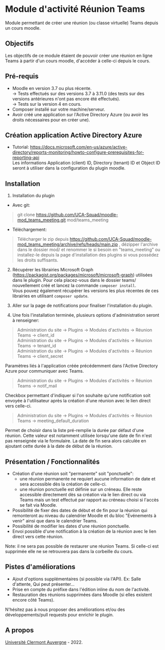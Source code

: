 Module d'activité Réunion Teams
==================================
Module permettant de créer une réunion (ou classe virtuelle) Teams depuis un cours moodle.

Objectifs
------------
Les objectifs de ce module étaient de pouvoir créer une réunion en ligne Teams à partir d'un cours moodle, d'accéder à celle-ci depuis le cours. 

Pré-requis
------------
- Moodle en version 3.7 ou plus récente.<br/>
-> Tests effectués sur des versions 3.7 à 3.11.0 (des tests sur des versions antérieures n'ont pas encore été effectués).<br/>
-> Tests sur la version 4 en cours.<br/>
- Composer installé sur votre machine/serveur.
- Avoir créé une application sur l'Active Directory Azure (ou avoir les droits nécessaires pour en créer une).

Création application Active Directory Azure
------------
- Tutorial: <a href="https://docs.microsoft.com/en-us/azure/active-directory/reports-monitoring/howto-configure-prerequisites-for-reporting-api" target="_blank">https://docs.microsoft.com/en-us/azure/active-directory/reports-monitoring/howto-configure-prerequisites-for-reporting-api</a> <br/>
Les informations Application (client) ID, Directory (tenant) ID et Object ID seront à utiliser dans la configuration du plugin moodle. 


Installation
------------
1. Installation du plugin

- Avec git:
> git clone https://github.com/UCA-Squad/moodle-mod_teams_meeting.git mod/teams_meeting

- Téléchargement:
> Télécharger le zip depuis <a href="https://github.com/UCA-Squad/moodle-mod_teams_meeting/archive/refs/heads/main.zip" target="_blank">https://github.com/UCA-Squad/moodle-mod_teams_meeting/archive/refs/heads/main.zip </a>, dézipper l'archive dans le dossier mod/ et renommer le si besoin en "teams_meeting" ou installez-le depuis la page d'installation des plugins si vous possédez les droits suffisants.

2. Récupérer les librairies Microsoft Graph (https://packagist.org/packages/microsoft/microsoft-graph) utilisées dans le plugin. Pour cela placez-vous dans le dossier teams/ nouvellement créé et lancez la commande ```composer install```.<br/>
Vous pouvez également récupérer les versions les plus récentes de ces librairies en utilisant ```composer update```.
  
3. Aller sur la page de notifications pour finaliser l'installation du plugin.

4. Une fois l'installation terminée, plusieurs options d'administration seront à renseigner:

> Administration du site -> Plugins -> Modules d'activités -> Réunion Teams -> client_id<br/>
> Administration du site -> Plugins -> Modules d'activités -> Réunion Teams -> tenant_id<br/>
> Administration du site -> Plugins -> Modules d'activités -> Réunion Teams -> client_secret

Paramètres liés à l'application créée précédemment dans l'Active Directory Azure pour communiquer avec Teams.

> Administration du site -> Plugins -> Modules d'activités -> Réunion Teams -> notif_mail

Checkbox permettant d'indiquer si l'on souhaite qu'une notification soit envoyée à l'utilisateur après la création d'une réunion avec le lien direct vers celle-ci.

> Administration du site -> Plugins -> Modules d'activités -> Réunion Teams -> meeting_default_duration
 
Permet de choisir dans la liste pré-remplie la durée par défaut d'une réunion. Cette valeur est notamment utilisée lorsqu'une date de fin n'est pas renseignée via le formulaire. La date de fin sera alors calculée en ajoutant cette durée à la date de début de la réunion.


Présentation / Fonctionnalités
------------
- Création d'une réunion soit "permanente" soit "ponctuelle":
  - une réunion permanente ne requiert aucune information de date et sera accessible dès la création de celle-ci.
  - une réunion ponctuelle est définie sur un créneau. Elle reste accessible directement dès sa création via le lien direct ou via Teams mais un test effectué par rapport au créneau choisi si l'accès se fait via Moodle.
- Possibilité de fixer des dates de début et de fin pour la réunion qui remonteront au niveau du calendrier Moodle et du bloc "Evénements à venir" ainsi que dans le calendrier Teams.
- Possibilité de modifier les dates d'une réunion ponctuelle.
- Envoi possible d'une notification à la création de la réunion avec le lien direct vers cette réunion.

<p>Note: il ne sera pas possible de restaurer une réunion Teams. Si celle-ci est supprimée elle ne se retrouvera pas dans la corbeille du cours.<br/>

Pistes d'améliorations
-----
- Ajout d'options supplémentaires (si possible via l'API). Ex: Salle d'attente, Qui peut présenter...
- Prise en compte du préfixe dans l'édition inline du nom de l'activité.
- Restauration des réunions supprimées dans Moodle (si elles existent encore côté Teams).
<p>N'hésitez pas à nous proposer des améliorations et/ou des développements/pull requests pour enrichir le plugin.</p>  

A propos
------
<a href="https://www.uca.fr">Université Clermont Auvergne</a> - 2022.<br/>

